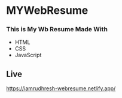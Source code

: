 # MYWebResume
### This is My Wb Resume Made With
<ul>
<li> HTML </li>
<li> CSS </li>
<li> JavaScript </li>
</ul>

## Live
https://iamrudhresh-webresume.netlify.app/
